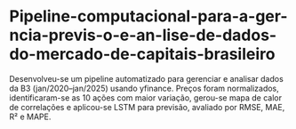 # Pipeline-computacional-para-a-ger-ncia-previs-o-e-an-lise-de-dados-do-mercado-de-capitais-brasileiro
Desenvolveu-se um pipeline automatizado para gerenciar e analisar dados da B3 (jan/2020–jan/2025) usando yfinance. Preços foram normalizados, identificaram-se as 10 ações com maior variação, gerou-se mapa de calor de correlações e aplicou-se LSTM para previsão, avaliado por RMSE, MAE, R² e MAPE.

